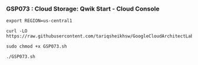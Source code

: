 ### GSP073 :  Cloud Storage: Qwik Start - Cloud Console 

```
export REGION=us-central1
```

```
curl -LO https://raw.githubusercontent.com/tariqsheikhsw/GoogleCloudArchitectLabs/main/Solutions/GSP073.sh

sudo chmod +x GSP073.sh

./GSP073.sh
```

